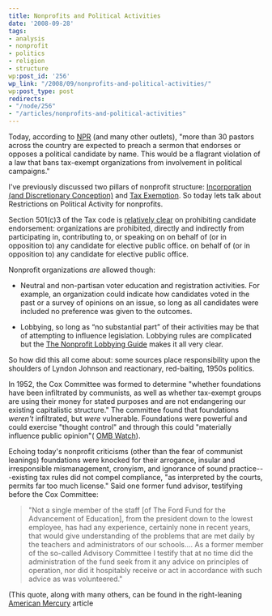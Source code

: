 ```yaml
---
title: Nonprofits and Political Activities
date: '2008-09-28'
tags:
- analysis
- nonprofit
- politics
- religion
- structure
wp:post_id: '256'
wp_link: "/2008/09/nonprofits-and-political-activities/"
wp:post_type: post
redirects:
- "/node/256"
- "/articles/nonprofits-and-political-activities"
---
```


Today, according to [NPR](http://www.npr.org/templates/story/story.php?storyId=95003709) (and many other outlets), "more than 30 pastors across the country are expected to preach a sermon that endorses or opposes a political candidate by name. This would be a flagrant violation of a law that bans tax-exempt organizations from involvement in political campaigns."

I've previously discussed two pillars of nonprofit structure: [Incorporation (and Discretionary Conception)](http://island94.org/articles/what-nonprofit-structural-definition) and [Tax Exemption](http://island94.org/articles/why-are-nonprofits-tax-exempt). So today lets talk about Restrictions on Political Activity for nonprofits.

Section 501(c)3 of the Tax code is [relatively clear](http://www.irs.gov/charities/charitable/article/0,,id=163395,00.html) on prohibiting candidate endorsement: organizations are prohibited, directly and indirectly from participating in, contributing to, or speaking on on behalf of (or in opposition to) any candidate for elective public office. on behalf of (or in opposition to) any candidate for elective public office.

Nonprofit organizations _are_ allowed though:

- Neutral and non-partisan voter education and registration activities. For example, an organization could indicate how candidates voted in the past or a survey of opinions on an issue, so long as all candidates were included no preference was given to the outcomes.

- Lobbying, so long as “no substantial part” of their activities may be that of attempting to influence legislation. Lobbying rules are complicated but the [The Nonprofit Lobbying Guide](http://www.independentsector.org/programs/gr/lobbyguide.html) makes it all very clear.

So how did this all come about: some sources place responsibility upon the shoulders of Lyndon Johnson and reactionary, red-baiting, 1950s politics.

In 1952, the Cox Committee was formed to determine "whether foundations have been infiltrated by communists, as well as whether tax-exempt groups are using their money for stated purposes and are not endangering our existing capitalistic structure." The committee found that foundations _weren't_ infiltrated, but _were_ vulnerable. Foundations were powerful and could exercise "thought control" and through this could "materially influence public opinion"( [OMB Watch](http://www.ombwatch.org/article/articleview/2852/1/41?TopicID=2)).

Echoing today's nonprofit criticisms (other than the fear of communist leanings) foundations were knocked for their arrogance, insular and irresponsible mismanagement, cronyism, and ignorance of sound practice---existing tax rules did not compel compliance, "as interpreted by the courts, permits far too much license." Said one former fund advisor, testifying before the Cox Committee:

> "Not a single member of the staff [of The Ford Fund for the Advancement of Education], from the president down to the lowest employee, has had any experience, certainly none in recent years, that would give understanding of the problems that are met daily by the teachers and administrators of our schools.... As a former member of the so-called Advisory Committee I testify that at no time did the administration of the fund seek from it any advice on principles of operation, nor did it hospitably receive or act in accordance with such advice as was volunteered."

(This quote, along with many others, can be found in the right-leaning [American Mercury](http://en.wikipedia.org/wiki/The_American_Mercury) article
